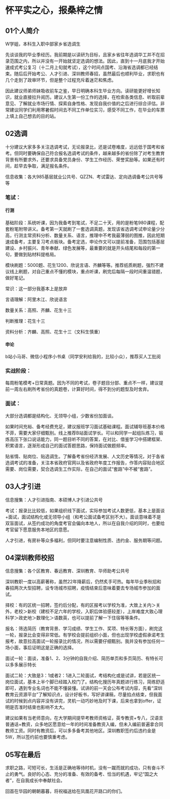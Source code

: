 # 怀平实之心，报桑梓之情

## 01个人简介

W学姐，本科生入职中部家乡省选调生

先谈谈我的毕业季经历。我前期是以读研为目标，且家乡省往年选调华工并不在招录范围之内，所以并没有一开始就坚定选调的想法。因此，直到十一月底我才开始速成式考公复习（十二月上旬就考试），这个时间点国考、沿海省选调都已经结束。随后后开始考公、人才引进、深圳教师春招，虽然最后也顺利毕业，求职也有几个走到了政审环节，但是整个过程充斥着迷茫和焦虑。

因此建议师弟师妹吸收前车之鉴，早日明确本科生毕业方向。读研能更好增长知识，就业直接拉升阅历。建议人生第一份工作的选择，在检索各类信息、听取前辈意见、了解就业市场行情、探索自身性格、发现自我价值的之后进行综合评估。非常建议同学们利用寒暑假时间去不同工作单位实习，感受不同工作，在毕业的车票上填上自己想去的目的站。

## 02选调

十分建议大家多多关注选调考试，无论报录比，还是试卷难度，远远低于国考和省考。但同时要确保自己符合报名选调考试的条件，越来越多的省份除了对考生教育背景有所要求外，还要求具备党员身份、学生工作经历、荣誉奖励等。如果还有时间，趁早去争取，满足报名条件。

信息收集：各大985基层就业公共号、QZZN、考试雷达、定向选调备考公共号等等

### 笔试：

#### **行测**

基础阶段：系统听课，因为我备考到笔试，不足二十天，用的是粉笔980课程，配套粉笔附带讲义。备考第一天就刷了一套选调真题，发现该省选调考试申论量少分高，行测主常资料分析、数量关系、语言，推理中不考我最薄弱的图推，因此短期速成备考，主要复习考点板块。备考定选，申论作文可以提前准备，范围包括基层建设、乡村振兴、青年奉献、绿色发展等，最重要的就是开头结尾和每段的第一句，要做到贴材料提格局。

模块刷题：5000题、花生1200、欣说言语、齐麟等等。推荐纸质刷题，强烈不建议线上刷题，对自己重点不懂的模块，重点听课，刷完后每隔一段时间重温错题，做好笔记。

常识：这一部分我基本上是放弃

言语理解：阿里木江、欣说语言

数量关系：高照、齐麟、花生十三

判断推理：花生十三

资料分析：齐麟、高照、花生十三（文科生慎重）

#### 申论

b站小马哥、微信小程序小书桌（同学安利给我的，比较小众），推荐买人工批阅

### 实战阶段：

每周粉笔模考+日常真题。因为不同的考试，卷子题目分部、重点不一样，建议提前一周左右刷所考省份的真题卷，计算好时间，得不到分的题型及时舍弃。

### 面试：

大部分选调都是结构化、无领导小组，少数省份加面谈。

如果时间充裕、备考经费充足，建议报班学习面试基础课程。面试辅导班基本价格不菲，需要大家仔细甄别。线上推荐B站面试学长。可以和同学一起组队练习，锻炼高压下张口说话能力，同一题目听不同的答案，在对比、借鉴学习中搭建框架、积累语言，逐渐形成自己的面试答题思路，保持面试做题频率。

贴省情、贴岗位、贴选调生。了解备考省份经济发展、人文历史等情况，对于各省选调考试的准备，关注本省政府官网以及省政府年度工作报告，作答内容贴合地区需要、岗位需要，契合选调生工作实际，在自己的面试“套路”中不被“套路”。                             &#x20;

## 03人才引进

信息搜集：人才引进指南、本硕博人才引进公共号

考试：报录比比较低，如果组织线下面试，实际参加考试人数更低，基本上是面谈+面试，面试结构化或无领导小组（和考公面试备考区别不大）。面谈意味着不是双盲面试，从签约成功的角度考官会偏向本地人，所以在自我介绍的同时，也要给考官留下愿意服务本地区的意愿。

人才引进，有房补等众多福利，但同时要注意编制性质、违约金、服务期等问题。

## 04深圳教师校招

信息搜集：各个区教育、春远教育、深圳教育、华师助考公共号

深圳教职一度以高薪著称，虽然22年降薪后，仍然炙手可热。每年毕业季秋招和春招两次大型招聘，设专场城市招聘，疫情结束后意味着要去专场城市参加的面试。

择校：有的区统一招聘，签约后分配，有的区报考以学校为准，大致上关内＞关外，老校＞新校（建校不足六年的学校，入职后体验感较差），上岸难度大致心理科学＞政史地＞数理化＞语数英，也可以提前了解一下住宿等等条件。

报名：筛选简历（教育背景、学习成绩、学生工作、奖项、特长等方面），刷完这一轮，报录比会变得非常低。有学校会提前组织小面，但也出现学校虚假承诺考生报考，故意拉高面试一轮报录比的情况，所以需要仔细甄别。我并没有参加任何一场小面，事后证明这是正确的选择。

面试一轮：面谈，准备1、2、3分钟的自我介绍、简历单页和多页简历、有特长可以多多展示特长

面试二轮：大致是3：1或者2：1进入二轮面试，考结构化或是试讲，若是区统一岗位面试，基本上半个脚已经踏入校门了。结构化搜历年真题进行练习，简练舒适即可，遇到专业名词也不能不懂装懂。试讲的前一天会公布考试内容，先看“深圳教育云资源平台”了解知识点，设计好板书，写好讲课稿，尽量掐点结束，但我面试的时候到点内容并没有讲完，灵机一动巧妙地及时下课，后来也拿到offer，证明是否准时结束也影响不太大。

&#x20;

建议如果有当老师意向，在大学期间提早考教师资格证，英专教资+专八，汉语言普通话+教资，众多地区愿意给一年的时间准备教资入编，但未入编前普遍拿合同教师工资。同时有教资后，可以多多备考其他地区。深圳教职签约后违约金是5W，所以签约前也要慎重考虑。

## 05写在最后

求职之路，可短可长，生活是正确地等待时机，没有一蹴而就的成功，只有奋斗不止的勇气。良好的心态、充分的准备、有效的备考、恰当的机遇，牢记“国之大者”，在自我成长中奉献社会。

回首在华园的朝朝暮暮，将祝福送给在凤凰花开路口的你们。
